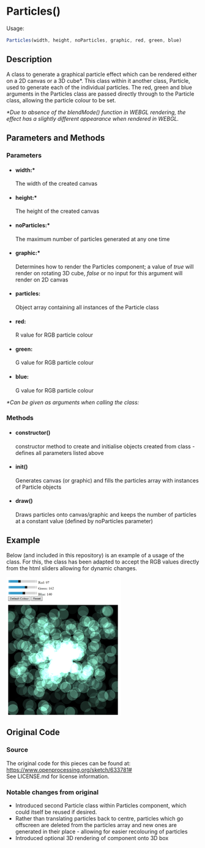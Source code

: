 # Particles()
Usage:
```javascript
Particles(width, height, noParticles, graphic, red, green, blue)
```
## Description
A class to generate a graphical particle effect which can be rendered either on a 2D canvas or a 3D cube*. This class within it another class, Particle, used to generate each of the individual particles. The red, green and blue arguments in the Particles class are passed directly through to the Particle class, allowing the particle colour to be set.

_\*Due to absence of the blendMode() function in WEBGL rendering, the effect has a slightly different appearance when rendered in WEBGL._
## Parameters and Methods
### Parameters

* #### width:*
  The width of the created canvas

* #### height:*
  The height of the created canvas

* #### noParticles:*
  The maximum number of particles generated at any one time

* #### graphic:*
  Determines how to render the Particles component; a value of *true* will render on rotating 3D cube, *false* or no input for this argument will render on 2D canvas

* #### particles:
  Object array containing all instances of the Particle class

* #### red:
  R value for RGB particle colour

* #### green:
  G value for RGB particle colour

* #### blue:
  G value for RGB particle colour

_\*Can be given as arguments when calling the class:_
### Methods

* #### constructor()
  constructor method to create and initialise objects created from class - defines all parameters listed above
* #### init()
  Generates canvas (or graphic) and fills the particles array with instances of Particle objects

* #### draw()
  Draws particles onto canvas/graphic and keeps the number of particles at a constant value (defined by noParticles parameter)

## Example
Below (and included in this repository) is an example of a usage of the class. For this, the class has been adapted to accept the RGB values directly from the html sliders allowing for dynamic changes.


<img src="example.png" alt="example image" width="300"/>


## Original Code
### Source
The original code for this pieces can be found at: https://www.openprocessing.org/sketch/633781#
<br/>See LICENSE.md for license information.

### Notable changes from original
* Introduced second Particle class within Particles component, which could itself be reused if desired.
* Rather than translating particles back to centre, particles which go offscreen are deleted from the particles array and new ones are generated in their place - allowing for easier recolouring of particles
* Introduced optional 3D rendering of component onto 3D box

